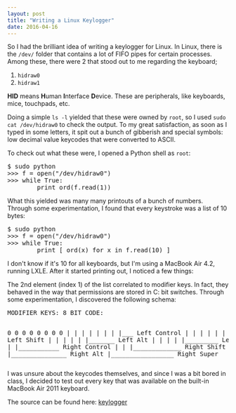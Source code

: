 ```yaml
---
layout: post
title: "Writing a Linux Keylogger"
date: 2016-04-16
---
```


So I had the brilliant idea of writing a keylogger for Linux. In Linux, there is
the `/dev/` folder that contains a lot of FIFO pipes for certain processes.
Among these, there were 2 that stood out to me regarding the keyboard;

1. `hidraw0`
2. `hidraw1`

**HID** means **H**uman **I**nterface **D**evice. These are peripherals, like
keyboards, mice, touchpads, etc.

Doing a simple `ls -l` yielded that these were owned by `root`, so I used `sudo
cat /dev/hidraw0` to check the output. To my great satisfaction, as soon as I
typed in some letters, it spit out a bunch of gibberish and special symbols: low
decimal value keycodes that were converted to ASCII.

To check out what these were, I opened a Python shell as `root`:

<div class="codeblock">
<pre>
$ sudo python
>>> f = open("/dev/hidraw0")
>>> while True:
        print ord(f.read(1))
</pre>
</div>

What this yielded was many many printouts of a bunch of numbers. Through some
experimentation, I found that every keystroke was a list of 10 bytes:

<div class="codeblock">
<pre>
$ sudo python
>>> f = open("/dev/hidraw0")
>>> while True:
        print [ ord(x) for x in f.read(10) ]
</pre>
</div>

I don't know if it's 10 for all keyboards, but I'm using a MacBook Air 4.2, running
LXLE. After it started printing out, I noticed a few things:

The 2nd element (index 1) of the list correlated to modifier keys. In fact, they
behaved in the way that permissions are stored in C: bit switches. Through some
experimentation, I discovered the following schema:

<div class="codeblock">
<pre>
MODIFIER KEYS: 8 BIT CODE:

0 0 0 0 0 0 0 0
| | | | | | | |___ Left Control
| | | | | | |_____ Left Shift
| | | | | |_______ Left Alt
| | | | |_________ Left Super
| | | |___________ Right Control
| | |_____________ Right Shift
| |_______________ Right Alt
|_________________ Right Super
</pre>
</div>

I was unsure about the keycodes themselves, and since I was a bit bored in
class, I decided to test out every key that was available on the built-in
MacBook Air 2011 keyboard.

The source can be found here: [keylogger](https://github.com/elc1798/keylogger)

